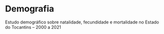 # Demografia
Estudo demográfico sobre natalidade, fecundidade e mortalidade no Estado do Tocantins – 2000 a 2021
